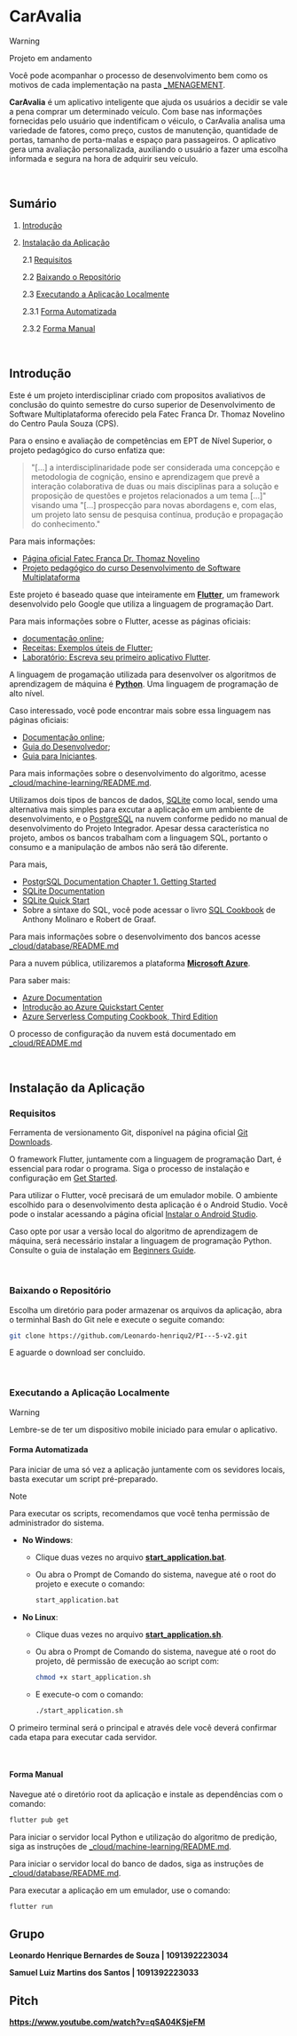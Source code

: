 # CarAvalia

> [!WARNING]
> Projeto em andamento
>
> Você pode acompanhar o processo de desenvolvimento bem como os motivos de cada implementação na pasta [_MENAGEMENT](./_MENAGEMENT).

**CarAvalia** é um aplicativo inteligente que ajuda os usuários a decidir se vale a pena comprar um determinado veículo. Com base nas informações fornecidas pelo usuário que indentificam o véiculo, o CarAvalia analisa uma variedade de fatores, como preço, custos de manutenção, quantidade de portas, tamanho de porta-malas e espaço para passageiros. O aplicativo gera uma avaliação personalizada, auxiliando o usuário a fazer uma escolha informada e segura na hora de adquirir seu veículo.

<br/>

## Sumário

1. [Introdução](#introdução)

2. [Instalação da Aplicação](#instalação-da-aplicação)

   2.1 [Requisitos](#requisitos)

   2.2 [Baixando o Repositório](#baixando-o-repositório)

   2.3 [Executando a Aplicação Localmente](#executando-a-aplicação-localmente)

      2.3.1 [Forma Automatizada](#forma-automatizada)

      2.3.2 [Forma Manual](#forma-manual)

<br/>

## Introdução

Este é um projeto interdisciplinar criado com propositos avaliativos de conclusão do quinto semestre do curso superior de Desenvolvimento de Software Multiplataforma oferecido pela Fatec Franca Dr. Thomaz Novelino do Centro Paula Souza (CPS).

Para  o  ensino  e  avaliação  de  competências  em  EPT  de  Nível  Superior, o projeto pedagógico do curso enfatiza que:
> "[\...] a interdisciplinaridade   pode   ser   considerada   uma   concepção   e   metodologia   de cognição, ensino e aprendizagem que prevê a interação colaborativa de duas ou mais disciplinas  para  a  solução  e  proposição  de  questões  e  projetos  relacionados  a  um tema [\...]" visando uma "[\...] prospecção  para  novas abordagens  e,  com  elas,  um  projeto  lato  sensu  de  pesquisa  contínua,  produção  e propagação do conhecimento."

Para mais informações:

- [Página oficial Fatec Franca Dr. Thomaz Novelino](https://site.fatecfranca.edu.br/)
- [Projeto pedagógico do curso Desenvolvimento de Software Multiplataforma](https://site.fatecfranca.edu.br/cursos/dsm/projeto-pedagogico)

Este projeto é baseado quase que inteiramente em **[Flutter](https://flutter.dev/)**, um framework desenvolvido pelo Google que utiliza a linguagem de programação Dart.

Para mais informações sobre o Flutter, acesse as páginas oficiais:

- [documentação online](https://docs.flutter.dev/);
- [Receitas: Exemplos úteis de Flutter](https://docs.flutter.dev/cookbook);
- [Laboratório: Escreva seu primeiro aplicativo Flutter](https://docs.flutter.dev/get-started/codelab).

A linguagem de progamação utilizada para desenvolver os algoritmos de aprendizagem de máquina é **[Python](https://www.python.org/)**. Uma linguagem de programação de alto nível.

Caso interessado, você pode encontrar mais sobre essa linguagem nas páginas oficiais:

- [Documentação online](https://www.python.org/doc/);
- [Guia do Desenvolvedor](https://devguide.python.org/);
- [Guia para Iniciantes](https://wiki.python.org/moin/BeginnersGuide).

Para mais informações sobre o desenvolvimento do algoritmo, acesse [_cloud/machine-learning/README.md](https://github.com/Leonardo-henriqu2/PI---5-v2/blob/main/_cloud/machine-learning/README.md).

Utilizamos dois tipos de bancos de dados, [SQLite](https://www.sqlite.org/) como local, sendo uma alternativa mais simples para excutar a aplicação em um ambiente de desenvolvimento, e o [PostgreSQL](https://www.postgresql.org/) na nuvem conforme pedido no manual de desenvolvimento do Projeto Integrador. Apesar dessa característica no projeto, ambos os bancos trabalham com a linguagem SQL, portanto o consumo e a manipulação de ambos não será tão diferente.

Para mais,

- [PostgrSQL Documentation Chapter 1. Getting Started](https://www.postgresql.org/docs/current/tutorial-start.html)
- [SQLite Documentation](https://www.sqlite.org/docs.html)
- [SQLite Quick Start](https://www.sqlite.org/quickstart.html)
- Sobre a sintaxe do SQL, você pode acessar o livro [SQL Cookbook](https://downloads.yugabyte.com/marketing-assets/O-Reilly-SQL-Cookbook-2nd-Edition-Final.pdf) de Anthony Molinaro e Robert de Graaf.

Para mais informações sobre o desenvolvimento dos bancos acesse [_cloud/database/README.md]()

Para a nuvem pública, utilizaremos a plataforma **[Microsoft Azure](https://azure.microsoft.com/pt-br/free/search/?ef_id=_k_Cj0KCQjwj4K5BhDYARIsAD1Ly2qNAvAqMQun11hqhgSNtXCGlfExc5r22z3mAFcbeNHCgxIS_qFHUUIaAocMEALw_wcB_k_&OCID=AIDcmmzmnb0182_SEM__k_Cj0KCQjwj4K5BhDYARIsAD1Ly2qNAvAqMQun11hqhgSNtXCGlfExc5r22z3mAFcbeNHCgxIS_qFHUUIaAocMEALw_wcB_k_&gad_source=1&gclid=Cj0KCQjwj4K5BhDYARIsAD1Ly2qNAvAqMQun11hqhgSNtXCGlfExc5r22z3mAFcbeNHCgxIS_qFHUUIaAocMEALw_wcB)**.

Para saber mais:

- [Azure Documentation](https://learn.microsoft.com/en-us/azure/?product=popular)
- [Introdução ao Azure Quickstart Center](https://learn.microsoft.com/pt-br/azure/azure-portal/azure-portal-quickstart-center)
- [Azure Serverless Computing Cookbook, Third Edition](https://info.microsoft.com/rs/157-GQE-382/images/Azure%20Serverless%20Computing%20Cookbook.1.pdf)

O processo de configuração da nuvem está documentado em [_cloud/README.md](https://github.com/Leonardo-henriqu2/PI---5-v2/blob/main/_cloud/README.md)

<br/>

## Instalação da Aplicação

### Requisitos

Ferramenta de versionamento Git, disponível na página oficial [Git Downloads](https://git-scm.com/downloads).

O framework Flutter, juntamente com a linguagem de programação Dart, é essencial para rodar o programa. Siga o processo de instalação e configuração em [Get Started](https://docs.flutter.dev/get-started/install).

Para utilizar o Flutter, você precisará de um emulador mobile. O ambiente escolhido para o desenvolvimento desta aplicação é o Android Studio. Você pode o instalar acessando a página oficial [Instalar o Android Studio](https://developer.android.com/studio/install?hl=pt-br).

Caso opte por usar a versão local do algoritmo de aprendizagem de máquina, será necessário instalar a linguagem de programação Python. Consulte o guia de instalação em [Beginners Guide](https://wiki.python.org/moin/BeginnersGuide/Download).

<br/>

### Baixando o Repositório

Escolha um diretório para poder armazenar os arquivos da aplicação, abra o terminhal Bash do Git nele e execute o seguite comando:

```bash
git clone https://github.com/Leonardo-henriqu2/PI---5-v2.git
```

E aguarde o download ser concluido.

<br/>

### Executando a Aplicação Localmente
> [!WARNING]
> Lembre-se de ter um dispositivo mobile iniciado para emular o aplicativo. 

#### Forma Automatizada

Para iniciar de uma só vez a aplicação juntamente com os sevidores locais, basta executar um script pré-preparado.

> [!NOTE]
> Para executar os scripts, recomendamos que você tenha permissão de administrador do sistema.

- **No Windows**:
    - Clique duas vezes no arquivo **[start_application.bat](./start_application.bat)**.

    - Ou abra o Prompt de Comando do sistema, navegue até o root do projeto e execute o comando:
  
      ```cmd
      start_application.bat
      ```

- **No Linux**:
    - Clique duas vezes no arquivo **[start_application.sh](./start_application.sh)**.

    - Ou abra o Prompt de Comando do sistema, navegue até o root do projeto, dê permissão de execução ao script com:

      ```bash
      chmod +x start_application.sh
      ```

    - E execute-o com o comando:
    
      ```bash
      ./start_application.sh
      ```

O primeiro terminal será o principal e através dele você deverá confirmar cada etapa para executar cada servidor.

<br/>

#### Forma Manual

Navegue até o diretório root da aplicação e instale as dependências com o comando:

```bash
flutter pub get
```

Para iniciar o servidor local Python e utilização do algoritmo de predição, siga as instruções de [_cloud/machine-learning/README.md](https://github.com/Leonardo-henriqu2/PI---5-v2/blob/main/_cloud/machine-learning/README.md).

Para iniciar o servidor local do banco de dados, siga as instruções de [_cloud/database/README.md](https://github.com/Leonardo-henriqu2/PI---5-v2/tree/main/_cloud/database/README.md).

Para executar a aplicação em um emulador, use o comando:

```bash
flutter run
```
<b/>

## Grupo

Leonardo Henrique Bernardes de Souza | 1091392223034

Samuel Luiz Martins dos Santos       | 1091392223033

## Pitch

https://www.youtube.com/watch?v=qSA04KSjeFM
